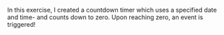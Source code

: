 In this exercise, I created a countdown timer which uses a specified date and time- and counts down to zero.
Upon reaching zero, an event is triggered!
